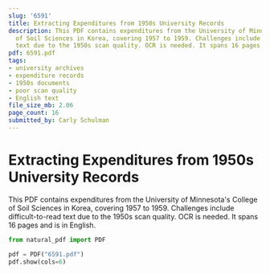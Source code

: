 ```yaml
---
slug: '6591'
title: Extracting Expenditures from 1950s University Records
description: This PDF contains expenditures from the University of Minnesota's College
  of Soil Sciences in Korea, covering 1957 to 1959. Challenges include difficult-to-read
  text due to the 1950s scan quality. OCR is needed. It spans 16 pages and is in English.
pdf: 6591.pdf
tags:
- university archives
- expenditure records
- 1950s documents
- poor scan quality
- English text
file_size_mb: 2.06
page_count: 16
submitted_by: Carly Schulman
---
```

# Extracting Expenditures from 1950s University Records

This PDF contains expenditures from the University of Minnesota's College of Soil Sciences in Korea, covering 1957 to 1959. Challenges include difficult-to-read text due to the 1950s scan quality. OCR is needed. It spans 16 pages and is in English.

```python
from natural_pdf import PDF

pdf = PDF("6591.pdf")
pdf.show(cols=6)
```